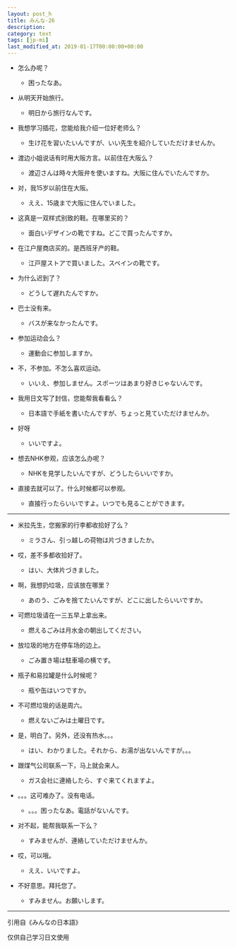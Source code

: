 ```yaml
---
layout: post_h
title: みんな-26
description:
category: text
tags: [jp-mi]
last_modified_at: 2019-01-17T00:00:00+00:00
---
```


- 怎么办呢？

    - 困ったなあ。


- 从明天开始旅行。

    - 明日から旅行なんです。


- 我想学习插花，您能给我介绍一位好老师么？

    - 生け花を習いたいんですが、いい先生を紹介していただけませんか。

- 渡边小姐说话有时用大阪方言。以前住在大阪么？

    - 渡辺さんは時々大阪弁を使いますね。大阪に住んでいたんですか。

- 对，我15岁以前住在大阪。

    - ええ、15歳まで大阪に住んでいました。


- 这真是一双样式别致的鞋。在哪里买的？

    - 面白いデザインの靴ですね。どこで買ったんですか。

- 在江户屋商店买的。是西班牙产的鞋。

    - 江戸屋ストアで買いました。スペインの靴です。


- 为什么迟到了？

    - どうして遅れたんですか。

- 巴士没有来。

    - バスが来なかったんです。


- 参加运动会么？

    - 運動会に参加しますか。

- 不，不参加。不怎么喜欢运动。

    - いいえ、参加しません。スポーツはあまり好きじゃないんです。


- 我用日文写了封信，您能帮我看看么？

    - 日本語で手紙を書いたんですが、ちょっと見ていただけませんか。

- 好呀

    - いいですよ。


- 想去NHK参观，应该怎么办呢？

    - NHKを見学したいんですが、どうしたらいいですか。

- 直接去就可以了。什么时候都可以参观。

    - 直接行ったらいいですよ。いつでも見ることができます。


<hr>

- 米拉先生，您搬家的行李都收拾好了么？

    - ミラさん、引っ越しの荷物は片づきましたか。


- 哎，差不多都收拾好了。

    - はい、大体片づきました。


- 啊，我想扔垃圾，应该放在哪里？

    - あのう、ごみを捨てたいんですが、どこに出したらいいですか。


- 可燃垃圾请在一三五早上拿出来。

    - 燃えるごみは月水金の朝出してください。


- 放垃圾的地方在停车场的边上。

    - ごみ置き場は駐車場の横です。


- 瓶子和易拉罐是什么时候呢？

    - 瓶や缶はいつですか。


- 不可燃垃圾的话是周六。

    - 燃えないごみは土曜日です。


- 是，明白了。另外，还没有热水。。。

    - はい、わかりました。それから、お湯が出ないんですが。。。


- 跟煤气公司联系一下，马上就会来人。

    - ガス会社に連絡したら、すぐ来てくれますよ。


- 。。。这可难办了。没有电话。

    - 。。。困ったなあ。電話がないんです。


- 对不起，能帮我联系一下么？

    - すみませんが、連絡していただけませんか。


- 哎，可以哦。

    - ええ、いいですよ。


- 不好意思。拜托您了。

    - すみません。お願いします。

<hr>

引用自《みんなの日本語》

仅供自己学习日文使用
